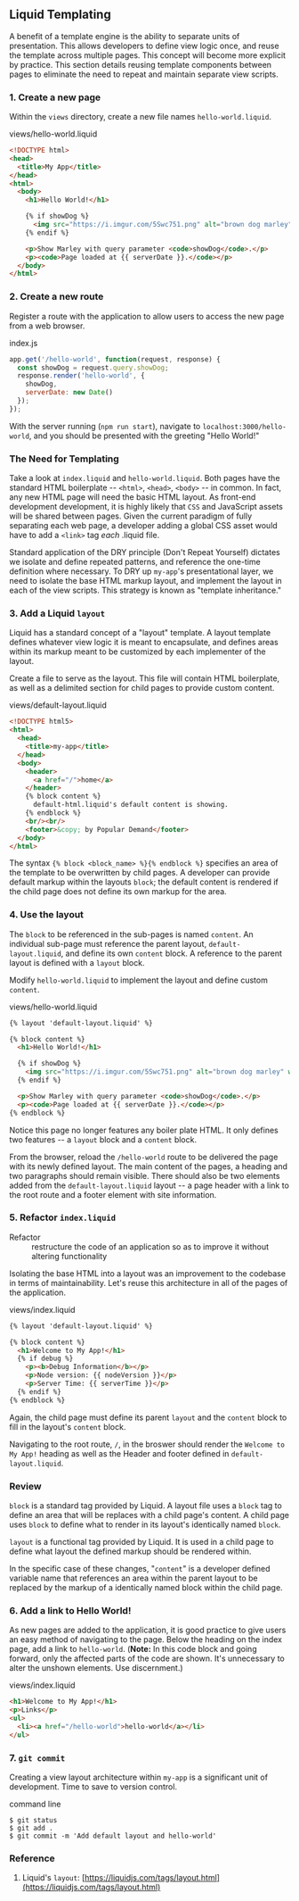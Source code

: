 ## Liquid Templating
A benefit of a template engine is the ability to separate units of presentation. This allows developers to define view logic once, and reuse the template across multiple pages. This concept will become more explicit by practice. This section details reusing template components between pages to eliminate the need to repeat and maintain separate view scripts.

### 1. Create a new page
Within the `views` directory, create a new file names `hello-world.liquid`.

<div class="filename">views/hello-world.liquid</div>

```html
<!DOCTYPE html>
<head>
  <title>My App</title>
</head>
<html>
  <body>
    <h1>Hello World!</h1>

    {% if showDog %}
      <img src="https://i.imgur.com/5Swc751.png" alt="brown dog marley" width="150px"/>
    {% endif %}

    <p>Show Marley with query parameter <code>showDog</code>.</p>
    <p><code>Page loaded at {{ serverDate }}.</code></p>
  </body>
</html>
```

### 2. Create a new route
Register a route with the application to allow users to access the new page from a web browser.

<div class="filename">index.js</div>

```javascript
app.get('/hello-world', function(request, response) {
  const showDog = request.query.showDog;
  response.render('hello-world', {
    showDog,
    serverDate: new Date()
  });
});
```

With the server running (`npm run start`), navigate to `localhost:3000/hello-world`, and you should be presented with the greeting "Hello World!"

### The Need for Templating

Take a look at `index.liquid` and `hello-world.liquid`. Both pages have the standard HTML boilerplate -- `<html>`, `<head>`, `<body>` -- in common. In fact, any new HTML page will need the basic HTML layout. As front-end development development, it is highly likely that `CSS` and JavaScript assets will be shared between pages. Given the current paradigm of fully separating each web page, a developer adding a global CSS asset would have to add a `<link>` tag *each* .liquid file.

Standard application of the DRY principle (Don't Repeat Yourself) dictates we isolate and define repeated patterns, and reference the one-time definition where necessary. To DRY up `my-app`'s presentational layer, we need to isolate the base HTML markup layout, and implement the layout in each of the view scripts. This strategy is known as "template inheritance."

### 3. Add a Liquid `layout`
Liquid has a standard concept of a "layout" template. A layout template defines whatever view logic it is meant to encapsulate, and defines areas within its markup meant to be customized by each implementer of the layout.

Create a file to serve as the layout. This file will contain HTML boilerplate, as well as a delimited section for child pages to provide custom content.

<div class="filename">views/default-layout.liquid</div>

```html
<!DOCTYPE html5>
<html>
  <head>
    <title>my-app</title>
  </head>
  <body>
    <header>
      <a href="/">home</a>
    </header>
    {% block content %}
      default-html.liquid's default content is showing.
    {% endblock %}
    <br/><br/>
    <footer>&copy; by Popular Demand</footer>
  </body>
</html>
```

The syntax `{% block <block_name> %}{% endblock %}` specifies an area of the template to be overwritten by child pages. A developer can provide default markup within the layouts `block`; the default content is rendered if the child page does not define its own markup for the area.

### 4. Use the layout
The `block` to be referenced in the sub-pages is named `content`. An individual sub-page must reference the parent layout, `default-layout.liquid`, and define its own `content` block. A reference to the parent layout is defined with a `layout` block.

Modify `hello-world.liquid` to implement the layout and define custom `content`.

<div class="filename">views/hello-world.liquid</div>

```html
{% layout 'default-layout.liquid' %}

{% block content %}
  <h1>Hello World!</h1>

  {% if showDog %}
    <img src="https://i.imgur.com/5Swc751.png" alt="brown dog marley" width="150px"/>
  {% endif %}

  <p>Show Marley with query parameter <code>showDog</code>.</p>
  <p><code>Page loaded at {{ serverDate }}.</code></p>
{% endblock %}
```

Notice this page no longer features any boiler plate HTML. It only defines two features -- a `layout`
block and a `content` block.

From the browser, reload the `/hello-world` route to be delivered the page with its newly defined layout. The main content of the pages, a heading and two paragraphs should remain visible. There should also be two elements added from the `default-layout.liquid` layout -- a page header with a link to the root route and a footer element with site information.

### 5. Refactor `index.liquid`
<dl>
  <dt>Refactor</dt>
  <dd>restructure the code of an application so as to improve it without altering functionality</dd>
</dl>

Isolating the base HTML into a layout was an improvement to the codebase in terms of maintainability. Let's reuse this architecture in all of the pages of the application.

<div class="filename">views/index.liquid</div>

```html
{% layout 'default-layout.liquid' %}

{% block content %}
  <h1>Welcome to My App!</h1>
  {% if debug %}
    <p><b>Debug Information</b></p>
    <p>Node version: {{ nodeVersion }}</p>
    <p>Server Time: {{ serverTime }}</p>
  {% endif %}
{% endblock %}
```

Again, the child page must define its parent `layout` and the `content` block to fill in the layout's `content` block.

Navigating to the root route, `/`, in the broswer should render the `Welcome to My App!` heading as well as the Header and footer defined in `default-layout.liquid`.

### Review

`block` is a standard tag provided by Liquid. A layout file uses a `block` tag to define an area that will be replaces with a child page's content. A child page uses `block` to define what to render in its layout's identically named `block`.

`layout` is a functional tag provided by Liquid. It is used in a child page to define what layout the defined markup should be rendered within.

In the specific case of these changes, "`content`" is a developer defined variable name that references an area within the parent layout to be replaced by the markup of a identically named block within the child page.


### 6. Add a link to Hello World!
As new pages are added to the application, it is good practice to give users an easy method of navigating to the page. Below the heading on the index page, add a link to `hello-world`. (**Note:** In this code block and going forward, only the affected parts of the code are shown. It's unnecessary to alter the unshown elements. Use discernment.)

<div class="filename">views/index.liquid</div>

```html
<h1>Welcome to My App!</h1>
<p>Links</p>
<ul>
  <li><a href="/hello-world">hello-world</a></li>
</ul>
```

### 7. `git commit`
Creating a view layout architecture within `my-app` is a significant unit of development. Time to save to version control.

<div class="filename">command line</div>

```
$ git status
$ git add .
$ git commit -m 'Add default layout and hello-world'
```

### Reference
1. Liquid's `layout`: [https://liquidjs.com/tags/layout.html](https://liquidjs.com/tags/layout.html)
